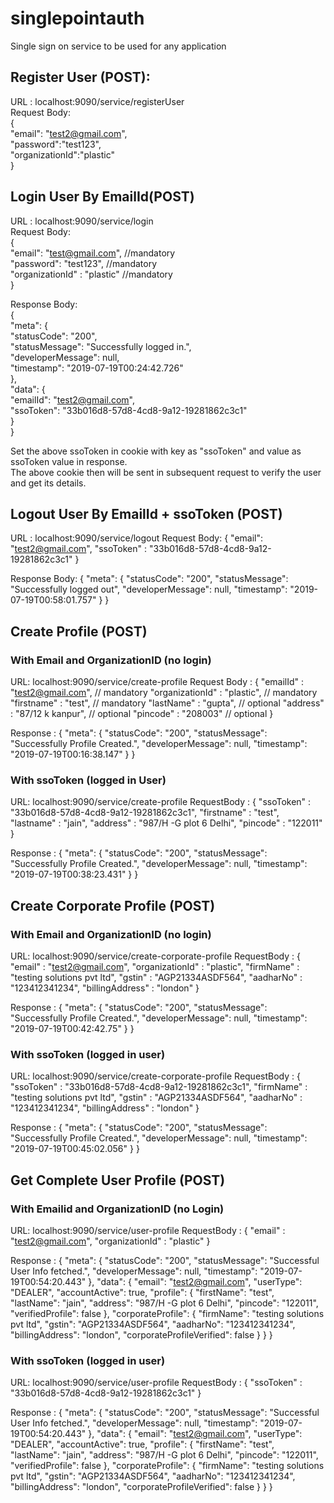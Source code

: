 # singlepointauth
Single sign on service to be used for any application

## Register User (POST):
URL : localhost:9090/service/registerUser <br>
Request Body:<br>
              {<br>
                    "email": "test2@gmail.com",<br> 
                    "password":"test123",<br>
                    "organizationId":"plastic" <br>
               }<br>
               


## Login User By EmailId(POST)
URL : localhost:9090/service/login <br>
Request Body:<br> 
              { <br>
              	"email": "test@gmail.com",       //mandatory <br>
              	"password": "test123",           //mandatory <br>
              	"organizationId" : "plastic"     //mandatory <br>
              }

Response Body:<br> 
              { <br>
                   "meta": { <br>
                       "statusCode": "200", <br>
                       "statusMessage": "Successfully logged in.", <br>
                       "developerMessage": null, <br>
                       "timestamp": "2019-07-19T00:24:42.726" <br>
                   }, <br>
                   "data": { <br>
                       "emailId": "test2@gmail.com", <br>
                       "ssoToken": "33b016d8-57d8-4cd8-9a12-19281862c3c1" <br>
                   } <br>
               } <br>

Set the above ssoToken in cookie with key as "ssoToken" and value as ssoToken value in response. <br>
The above cookie then will be sent in subsequent request to verify the user and get its details. <br>


## Logout User By EmailId + ssoToken (POST)
URL : localhost:9090/service/logout
Request Body: {
              	"email": "test2@gmail.com",
              	"ssoToken" : "33b016d8-57d8-4cd8-9a12-19281862c3c1"
              }

Response Body: {
                   "meta": {
                       "statusCode": "200",
                       "statusMessage": "Successfully logged out",
                       "developerMessage": null,
                       "timestamp": "2019-07-19T00:58:01.757"
                   }
               }

## Create Profile (POST)

### With Email and OrganizationID (no login)

URL: localhost:9090/service/create-profile
Request Body : {
               	"emailId" : "test2@gmail.com",             // mandatory
               	"organizationId" : "plastic",              // mandatory
               	"firstname" : "test",                      // mandatory
               	"lastName" : "gupta",                      // optional
               	"address"  : "87/12 k kanpur",             // optional
               	"pincode"  : "208003"                       // optional
               }

Response : {
               "meta": {
                   "statusCode": "200",
                   "statusMessage": "Successfully Profile Created.",
                   "developerMessage": null,
                   "timestamp": "2019-07-19T00:16:38.147"
               }
           }

### With ssoToken (logged in User)
URL: localhost:9090/service/create-profile
RequestBody : {
              	"ssoToken" : "33b016d8-57d8-4cd8-9a12-19281862c3c1",
              	"firstname" : "test",
              	"lastname" : "jain",
              	"address"  : "987/H -G plot 6 Delhi",
              	"pincode"  : "122011"
              }

Response : {
               "meta": {
                   "statusCode": "200",
                   "statusMessage": "Successfully Profile Created.",
                   "developerMessage": null,
                   "timestamp": "2019-07-19T00:38:23.431"
               }
           }


## Create Corporate Profile (POST)

### With Email and OrganizationID (no login)

URL: localhost:9090/service/create-corporate-profile
RequestBody : {
              	"email" : "test2@gmail.com",
              	"organizationId" : "plastic",
              	"firmName" : "testing solutions pvt ltd",
              	"gstin" : "AGP21334ASDF564",
              	"aadharNo" : "123412341234",
              	"billingAddress"  : "london"
              }

Response : {
               "meta": {
                   "statusCode": "200",
                   "statusMessage": "Successfully Profile Created.",
                   "developerMessage": null,
                   "timestamp": "2019-07-19T00:42:42.75"
               }
           }

### With ssoToken (logged in user)
URL: localhost:9090/service/create-corporate-profile
RequestBody : {
              	"ssoToken" : "33b016d8-57d8-4cd8-9a12-19281862c3c1",
              	"firmName" : "testing solutions pvt ltd",
              	"gstin" : "AGP21334ASDF564",
              	"aadharNo" : "123412341234",
              	"billingAddress"  : "london"
              }

Response : {
               "meta": {
                   "statusCode": "200",
                   "statusMessage": "Successfully Profile Created.",
                   "developerMessage": null,
                   "timestamp": "2019-07-19T00:45:02.056"
               }
           }


## Get Complete User Profile (POST)

### With Emailid and OrganizationID (no Login)

URL: localhost:9090/service/user-profile
RequestBody : {
              	"email" : "test2@gmail.com",
              	"organizationId" : "plastic"
              }

Response : {
               "meta": {
                   "statusCode": "200",
                   "statusMessage": "Successful User Info fetched.",
                   "developerMessage": null,
                   "timestamp": "2019-07-19T00:54:20.443"
               },
               "data": {
                   "email": "test2@gmail.com",
                   "userType": "DEALER",
                   "accountActive": true,
                   "profile": {
                       "firstName": "test",
                       "lastName": "jain",
                       "address": "987/H -G plot 6 Delhi",
                       "pincode": "122011",
                       "verifiedProfile": false
                   },
                   "corporateProfile": {
                       "firmName": "testing solutions pvt ltd",
                       "gstin": "AGP21334ASDF564",
                       "aadharNo": "123412341234",
                       "billingAddress": "london",
                       "corporateProfileVerified": false
                   }
               }
           }


### With ssoToken (logged in user)
URL: localhost:9090/service/user-profile
RequestBody : 	{
              		"ssoToken" : "33b016d8-57d8-4cd8-9a12-19281862c3c1"
              	}

Response :  {
                "meta": {
                    "statusCode": "200",
                    "statusMessage": "Successful User Info fetched.",
                    "developerMessage": null,
                    "timestamp": "2019-07-19T00:54:20.443"
                },
                "data": {
                    "email": "test2@gmail.com",
                    "userType": "DEALER",
                    "accountActive": true,
                    "profile": {
                        "firstName": "test",
                        "lastName": "jain",
                        "address": "987/H -G plot 6 Delhi",
                        "pincode": "122011",
                        "verifiedProfile": false
                    },
                    "corporateProfile": {
                        "firmName": "testing solutions pvt ltd",
                        "gstin": "AGP21334ASDF564",
                        "aadharNo": "123412341234",
                        "billingAddress": "london",
                        "corporateProfileVerified": false
                    }
                }
            }
